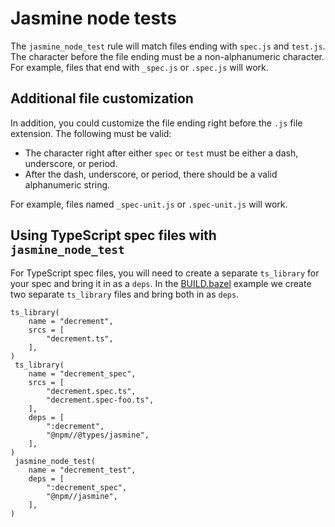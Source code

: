 # Jasmine node tests

The `jasmine_node_test` rule will match files ending with `spec.js` and
`test.js`. The character before the file ending must be a non-alphanumeric
character. For example, files that end with `_spec.js` or `.spec.js` will work.

## Additional file customization

In addition, you could customize the file ending right before the `.js` file
extension. The following must be valid:

- The character right after either `spec` or `test` must be either a dash,
  underscore, or period.
- After the dash, underscore, or period, there should be a valid alphanumeric
  string.

For example, files named `_spec-unit.js` or `.spec-unit.js` will work.

## Using TypeScript spec files with `jasmine_node_test`

For TypeScript spec files, you will need to create a separate `ts_library` for
your spec and bring it in as a `deps`. In the [BUILD.bazel](BUILD.bazel) example
we create two separate `ts_library` files and bring both in as `deps`.

```
ts_library(
    name = "decrement",
    srcs = [
        "decrement.ts",
    ],
)
 ts_library(
    name = "decrement_spec",
    srcs = [
        "decrement.spec.ts",
        "decrement.spec-foo.ts",
    ],
    deps = [
        ":decrement",
        "@npm//@types/jasmine",
    ],
)
 jasmine_node_test(
    name = "decrement_test",
    deps = [
        ":decrement_spec",
        "@npm//jasmine",
    ],
)
```
